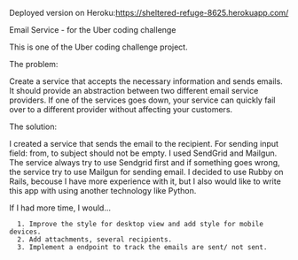 Deployed version on Heroku:https://sheltered-refuge-8625.herokuapp.com/

Email Service - for the Uber coding challenge

This is one of the Uber coding challenge project.

The problem:

Create a service that accepts the necessary information and sends emails. It should provide an abstraction between two different email service providers. If one of the services goes down, your service can quickly fail over to a different provider without affecting your customers.

The solution:

I created a service that sends the email to the recipient. For sending input field: from, to subject should not be empty. I used SendGrid and Mailgun. The service always try to use Sendgrid first and if something goes wrong, the service try to use Mailgun for sending email. 
I decided to use  Rubby on Rails, becouse I have more experience with it, but I also would like to write this app with using another technology like Python.

If I had more time, I would...

      1. Improve the style for desktop view and add style for mobile devices.
      2. Add attachments, several recipients.
      3. Implement a endpoint to track the emails are sent/ not sent.


